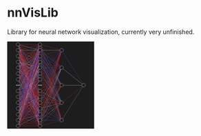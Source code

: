 # nnVisLib
Library for neural network visualization, currently very unfinished.


<img src="images/nnVis.png" width=40% height=40%>
